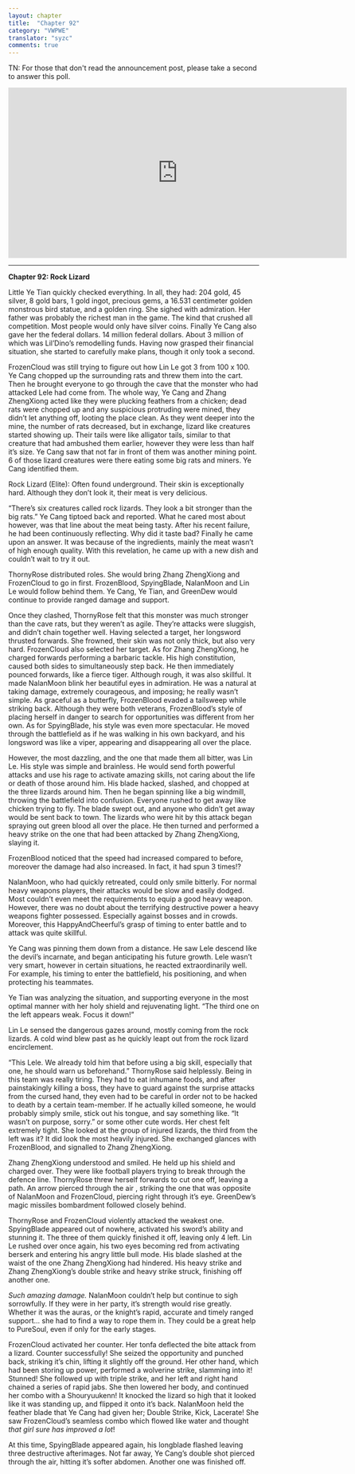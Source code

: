 ```yaml
---
layout: chapter
title:  "Chapter 92"
category: "VWPWE"
translator: "syzc"
comments: true
---
```


TN: For those that don't read the announcement post, please take a second to answer this poll.

<iframe src="https://www.strawpoll.me/embed_1/13262132" style="width:680px;height:342px;border:0;">Loading poll...</iframe>

---

**Chapter 92: Rock Lizard**
 
Little Ye Tian quickly checked everything. In all, they had: 204 gold, 45 silver, 8 gold bars, 1 gold ingot, precious gems, a 16.531 centimeter golden monstrous bird statue, and a golden ring. She sighed with admiration. Her father was probably the richest man in the game. The kind that crushed all competition. Most people would only have silver coins. Finally Ye Cang also gave her the federal dollars. 14 million federal dollars. About 3 million of which was Lil’Dino’s remodelling funds. Having now grasped their financial situation, she started to carefully make plans, though it only took a second. 
 
FrozenCloud was still trying to figure out how Lin Le got 3 from 100 x 100. Ye Cang chopped up the surrounding rats and threw them into the cart. Then he brought everyone to go through the cave that the monster who had attacked Lele had come from. The whole way, Ye Cang and Zhang ZhengXiong acted like they were plucking feathers from a chicken; dead rats were chopped up and any suspicious protruding were mined, they didn’t let anything off, looting the place clean. As they went deeper into the mine, the number of rats decreased, but in exchange, lizard like creatures started showing up. Their tails were like alligator tails, similar to that creature that had ambushed them earlier, however they were less than half it’s size. Ye Cang saw that not far in front of them was another mining point. 6 of those lizard creatures were there eating some big rats and miners. Ye Cang identified them.
 
Rock Lizard (Elite): Often found underground. Their skin is exceptionally hard. Although they don’t look it, their meat is very delicious.
 
“There’s six creatures called rock lizards. They look a bit stronger than the big rats.” Ye Cang tiptoed back and reported. What he cared most about however, was that line about the meat being tasty. After his recent failure, he had been continuously reflecting. Why did it taste bad? Finally he came upon an answer. It was because of the ingredients, mainly the meat wasn’t of high enough quality. With this revelation, he came up with a new dish and couldn’t wait to try it out.
 
ThornyRose distributed roles. She would bring Zhang ZhengXiong and FrozenCloud to go in first. FrozenBlood, SpyingBlade, NalanMoon and Lin Le would follow behind them. Ye Cang, Ye Tian, and GreenDew would continue to provide ranged damage and support.
 
Once they clashed, ThornyRose felt that this monster was much stronger than the cave rats, but they weren’t as agile. They’re attacks were sluggish, and didn’t chain together well. Having selected a target, her longsword thrusted forwards. She frowned, their skin was not only thick, but also very hard. FrozenCloud also selected her target. As for Zhang ZhengXiong, he charged forwards performing a barbaric tackle. His high constitution, caused both sides to simultaneously step back. He then immediately pounced forwards, like a fierce tiger. Although rough, it was also skillful. It made NalanMoon blink her beautiful eyes in admiration. He was a natural at taking damage, extremely courageous, and imposing; he really wasn’t simple. As graceful as a butterfly, FrozenBlood evaded a tailsweep while striking back. Although they were both veterans, FrozenBlood’s style of placing herself in danger to search for opportunities was different from her own. As for SpyingBlade, his style was even more spectacular. He moved through the battlefield as if he was walking in his own backyard, and his longsword was like a viper, appearing and disappearing all over the place.
 
However, the most dazzling, and the one that made them all bitter, was Lin Le. His style was simple and brainless. He would send forth powerful attacks and use his rage to activate amazing skills, not caring about the life or death of those around him. His blade hacked, slashed, and chopped at the three lizards around him. Then he began spinning like a big windmill, throwing the battlefield into confusion. Everyone rushed to get away like chicken trying to fly. The blade swept out, and anyone who didn’t get away would be sent back to town. The lizards who were hit by this attack began spraying out green blood all over the place. He then turned and performed a heavy strike on the one that had been attacked by Zhang ZhengXiong, slaying it. 
 
FrozenBlood noticed that the speed had increased compared to before, moreover the damage had also increased. In fact, it had spun 3 times!?
 
NalanMoon, who had quickly retreated, could only smile bitterly. For normal heavy weapons players, their attacks would be slow and easily dodged. Most couldn’t even meet the requirements to equip a good heavy weapon. However, there was no doubt about the terrifying destructive power a heavy weapons fighter possessed. Especially against bosses and in crowds. Moreover, this HappyAndCheerful’s grasp of timing to enter battle and to attack was quite skillful.
 
Ye Cang was pinning them down from a distance. He saw Lele descend like the devil’s incarnate, and began anticipating his future growth. Lele wasn’t very smart, however in certain situations, he reacted extraordinarily well. For example, his timing to enter the battlefield, his positioning, and when protecting his teammates.
 
Ye Tian was analyzing the situation, and supporting everyone in the most optimal manner with her holy shield and rejuvenating light. “The third one on the left appears weak. Focus it down!”
 
Lin Le sensed the dangerous gazes around, mostly coming from the rock lizards. A cold wind blew past as he quickly leapt out from the rock lizard encirclement.
 
“This Lele. We already told him that before using a big skill, especially that one, he should warn us beforehand.” ThornyRose said helplessly. Being in this team was really tiring. They had to eat inhumane foods, and after painstakingly killing a boss, they have to guard against the surprise attacks from the cursed hand, they even had to be careful in order not to be hacked to death by a certain team-member. If he actually killed someone, he would probably simply smile, stick out his tongue, and say something like. “It wasn’t on purpose, sorry.” or some other cute words. Her chest felt extremely tight. She looked at the group of injured lizards, the third from the left was it? It did look the most heavily injured. She exchanged glances with FrozenBlood, and signalled to Zhang ZhengXiong.
 
Zhang ZhengXiong understood and smiled. He held up his shield and charged over. They were like football players trying to break through the defence line. ThornyRose threw herself forwards to cut one off, leaving a path. An arrow pierced through the air , striking the one that was opposite of NalanMoon and FrozenCloud, piercing right through it’s eye. GreenDew’s magic missiles bombardment followed closely behind.
 
ThornyRose and FrozenCloud violently attacked the weakest one. SpyingBlade appeared out of nowhere, activated his sword’s ability and stunning it. The three of them quickly finished it off, leaving only 4 left. Lin Le rushed over once again, his two eyes becoming red from activating berserk and entering his angry little bull mode. His blade slashed at the waist of the one Zhang ZhengXiong had hindered. His heavy strike and Zhang ZhengXiong’s double strike and heavy strike struck, finishing off another one.
 
*Such amazing damage.* NalanMoon couldn’t help but continue to sigh sorrowfully. If they were in her party, it’s strength would rise greatly. Whether it was the auras, or the knight’s rapid, accurate and timely ranged support... she had to find a way to rope them in. They could be a great help to PureSoul, even if only for the early stages.
 
FrozenCloud activated her counter. Her tonfa deflected the bite attack from a lizard. Counter successfully! She seized the opportunity and punched back, striking it’s chin, lifting it slightly off the ground. Her other hand, which had been storing up power, performed a wolverine strike, slamming into it! Stunned! She followed up with triple strike, and her left and right hand chained a series of rapid jabs. She then lowered her body, and continued her combo with a Shouryuukenn! It knocked the lizard so high that it looked like it was standing up, and flipped it onto it’s back. NalanMoon held the feather blade that Ye Cang had given her; Double Strike, Kick, Lacerate! She saw FrozenCloud’s seamless combo which flowed like water and thought *that girl sure has improved a lot*!
 
At this time, SpyingBlade appeared again, his longblade flashed leaving three destructive afterimages. Not far away, Ye Cang’s double shot pierced through the air, hitting it’s softer abdomen. Another one was finished off.
